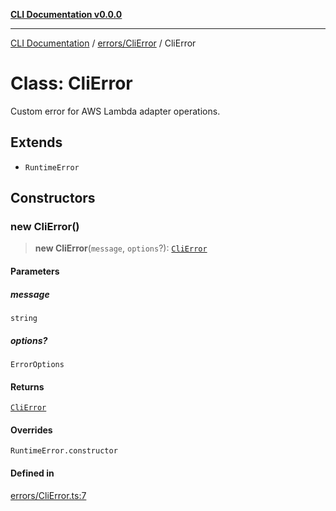 [**CLI Documentation v0.0.0**](../../../README.md)

***

[CLI Documentation](../../../modules.md) / [errors/CliError](../README.md) / CliError

# Class: CliError

Custom error for AWS Lambda adapter operations.

## Extends

- `RuntimeError`

## Constructors

### new CliError()

> **new CliError**(`message`, `options`?): [`CliError`](CliError.md)

#### Parameters

##### message

`string`

##### options?

`ErrorOptions`

#### Returns

[`CliError`](CliError.md)

#### Overrides

`RuntimeError.constructor`

#### Defined in

[errors/CliError.ts:7](https://github.com/stonemjs/cli/blob/b2251afafa869f82f017c134bddb19013c7883b6/src/errors/CliError.ts#L7)

